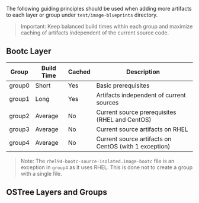The following guiding principles should be used when adding more artifacts to
each layer or group under `test/image-blueprints` directory.

> Important: Keep balanced build times within each group and maximize caching
> of artifacts independent of the current source code.

## Bootc Layer

|Group |Build Time|Cached|Description|
|------|----------|------|-----------|
|group0| Short    | Yes  | Basic prerequisites
|group1| Long     | Yes  | Artifacts independent of current sources
|group2| Average  | No   | Current source prerequisites (RHEL and CentOS)
|group3| Average  | No   | Current source artifacts on RHEL
|group4| Average  | No   | Current source artifacts on CentOS (with 1 exception)

> Note: The `rhel94-bootc-source-isolated.image-bootc` file is an exception in
> `group4` as it uses RHEL. This is done not to create a group with a single
> file.

## OSTree Layers and Groups
